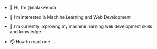 - 👋 Hi, I’m @nalakwenda
- 👀 I’m interested in Machine Learning and Web Development
- 🌱 I’m currently improving my machine learning web development skills and knowledge

- 📫 How to reach me ...

<!---
nalakwenda/nalakwenda is a ✨ special ✨ repository because its `README.md` (this file) appears on your GitHub profile.
You can click the Preview link to take a look at your changes.
--->
